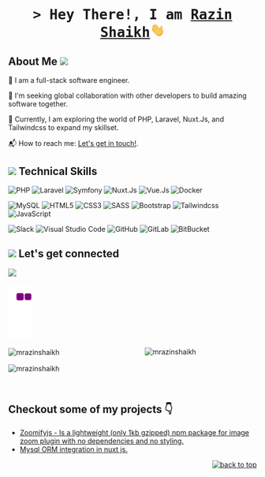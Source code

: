 <!-- Intro Start -->
<h1 align="center">
        <samp>&gt; Hey There!, I am
                <b><a target="_blank" href="https://github.com/mrazinshaikh">Razin Shaikh</a></b><img src="wave.gif" width="30">
        </samp>
</h1>
<!-- Intro End -->
<!-- About Me Start  -->
<h2> About Me <img src="https://media.giphy.com/media/mGcNjsfWAjY5AEZNw6/giphy.gif" width="50">️</h2>

🔭 I am a full-stack software engineer.

💃 I'm seeking global collaboration with other developers to build amazing software together.

🌱 Currently, I am exploring the world of PHP, Laravel, Nuxt.Js, and Tailwindcss to expand my skillset.

📬 How to reach me: [Let's get in touch!](https://www.linkedin.com/in/mrazinshaikh/).




<!-- About Me End  -->

<!-- Technical Skills Start  -->
<h2><img src="https://media.giphy.com/media/cmCEsJZHYBPels360q/giphy.gif" width="50"> Technical Skills</h2>

![PHP](https://img.shields.io/badge/PHP-3776AB?style=for-the-badge&logo=PHP&logoColor=white)
![Laravel](https://img.shields.io/badge/Laravel-FF2D20?style=for-the-badge&logo=laravel&logoColor=white)
![Symfony](https://img.shields.io/badge/Symfony-1A171B?style=for-the-badge&logo=Symfony&logoColor=white)
![Nuxt.Js](https://img.shields.io/badge/Nuxt.Js-00DC82?style=for-the-badge&logo=Nuxt.Js&logoColor=white)
![Vue.Js](https://img.shields.io/badge/Vue.Js-42b883?style=for-the-badge&logo=Vue.Js&logoColor=white)
![Docker](https://img.shields.io/static/v1?style=for-the-badge&message=Docker&color=2496ED&logo=Docker&logoColor=FFFFFF&label=)


![MySQL](https://img.shields.io/badge/MySQL-00000F?style=for-the-badge&logo=mysql&logoColor=white)
![HTML5](https://img.shields.io/badge/html5-%23E34F26.svg?style=for-the-badge&logo=html5&logoColor=white) 
![CSS3](https://img.shields.io/badge/CSS-239120?&style=for-the-badge&logo=css3&logoColor=white) 
![SASS](https://img.shields.io/badge/SASS-hotpink.svg?style=for-the-badge&logo=SASS&logoColor=white)
![Bootstrap](https://img.shields.io/badge/Bootstrap-563D7C?style=for-the-badge&logo=bootstrap&logoColor=white) 
![Tailwindcss](https://img.shields.io/badge/Tailwindcss-38bdf8?style=for-the-badge&logo=Tailwindcss&logoColor=white) 
![JavaScript](https://img.shields.io/badge/JavaScript-323330?style=for-the-badge&logo=javascript&logoColor=F7DF1E)


![Slack](https://img.shields.io/badge/Slack-4A154B?style=for-the-badge&logo=slack&logoColor=white)
![Visual Studio Code](https://img.shields.io/badge/Visual%20Studio%20Code-0078d7.svg?style=for-the-badge&logo=visual-studio-code&logoColor=white)
![GitHub](https://img.shields.io/badge/github-%23121011.svg?style=for-the-badge&logo=github&logoColor=white)
![GitLab](https://img.shields.io/badge/gitlab-E24329.svg?style=for-the-badge&logo=gitlab&logoColor=white)
![BitBucket](https://img.shields.io/badge/BitBucket-2684FF.svg?style=for-the-badge&logo=BitBucket&logoColor=white) <br>

<!-- Technical Skills End  -->

<!-- Connection Start -->
<h2>
    <img src="https://media.giphy.com/media/LnQjpWaON8nhr21vNW/giphy.gif" width="50"> 
    Let's get connected 
</h2>

<div>
<!-- LinkedIn -->
<a target="_blank"href="https://www.linkedin.com/in/mrazinshaikh/"><img src="https://img.shields.io/badge/linkedin-%230077B5.svg?&style=for-the-badge&logo=linkedin&logoColor=white" /></a>&nbsp;&nbsp; 
<!-- Stakoverflow -->
<!-- <a target="_blank"href="https://stackoverflow.com/"><img src="https://img.shields.io/badge/-Stackoverflow-FE7A16?style=for-the-badge&logo=stack-overflow&logoColor=white" /></a>&nbsp;&nbsp; 
</div> -->
<!-- Connection End -->

<!-- Snake Gif -->
![snake gif](https://github.com/mrazinshaikh/mrazinshaikh/blob/output/github-contribution-grid-snake.gif)

<div>
    <p>
        <img align="right" src="https://github-readme-stats.vercel.app/api/top-langs?username=mrazinshaikh&show_icons=true&locale=en&layout=compact" alt="mrazinshaikh" width="45%" />
    </p>
    <p>
        <img align="center" src="https://github-readme-streak-stats.herokuapp.com/?user=mrazinshaikh&" alt="mrazinshaikh" width="52%"/>
    </p>
  <p>
        <img align="center" src="https://github-readme-stats.vercel.app/api?username=mrazinshaikh&show_icons=true&locale=en&layout=compact" alt="mrazinshaikh" width="52%"/>
    </p>

</div>

<br> 

## Checkout some of my projects 👇

- [Zoomifyjs - Is a lightweight (only 1kb gzipped) npm package for image zoom plugin with no dependencies and no styling.](https://mrazinshaikh.github.io/zoomifyjs)
- [Mysql ORM integration in nuxt js.](https://nuxt-mysql.vercel.app/auth/login)

<p align="right"><a href="#top"><img src="https://img.shields.io/static/v1?label&message=back+to+top&color=blue&style=flat&logo" alt="back to top" /></a></p>
